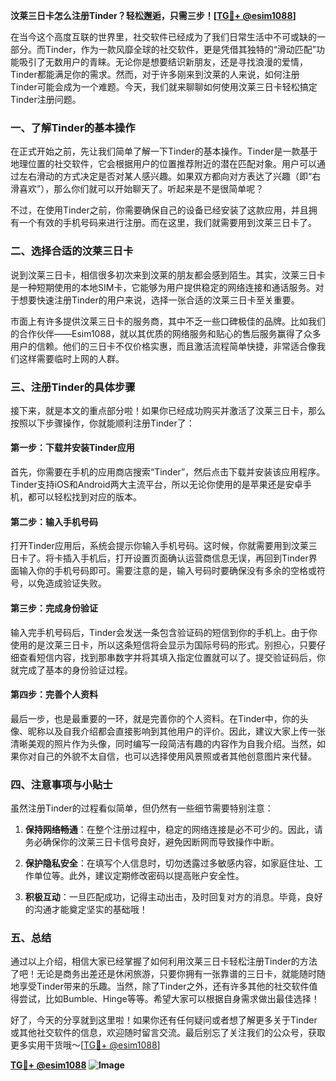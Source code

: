 **汶莱三日卡怎么注册Tinder？轻松邂逅，只需三步！[[TG💪+ @esim1088](https://t.me/s/esim1088)]**

在当今这个高度互联的世界里，社交软件已经成为了我们日常生活中不可或缺的一部分。而Tinder，作为一款风靡全球的社交软件，更是凭借其独特的“滑动匹配”功能吸引了无数用户的青睐。无论你是想要结识新朋友，还是寻找浪漫的爱情，Tinder都能满足你的需求。然而，对于许多刚来到汶莱的人来说，如何注册Tinder可能会成为一个难题。今天，我们就来聊聊如何使用汶莱三日卡轻松搞定Tinder注册问题。

### **一、了解Tinder的基本操作**
在正式开始之前，先让我们简单了解一下Tinder的基本操作。Tinder是一款基于地理位置的社交软件，它会根据用户的位置推荐附近的潜在匹配对象。用户可以通过左右滑动的方式决定是否对某人感兴趣。如果双方都向对方表达了兴趣（即“右滑喜欢”），那么你们就可以开始聊天了。听起来是不是很简单呢？

不过，在使用Tinder之前，你需要确保自己的设备已经安装了这款应用，并且拥有一个有效的手机号码来进行注册。而在这里，我们就需要用到汶莱三日卡了。

### **二、选择合适的汶莱三日卡**
说到汶莱三日卡，相信很多初次来到汶莱的朋友都会感到陌生。其实，汶莱三日卡是一种短期使用的本地SIM卡，它能够为用户提供稳定的网络连接和通话服务。对于想要快速注册Tinder的用户来说，选择一张合适的汶莱三日卡至关重要。

市面上有许多提供汶莱三日卡的服务商，其中不乏一些口碑极佳的品牌。比如我们的合作伙伴——Esim1088，就以其优质的网络服务和贴心的售后服务赢得了众多用户的信赖。他们的三日卡不仅价格实惠，而且激活流程简单快捷，非常适合像我们这样需要临时上网的人群。

### **三、注册Tinder的具体步骤**
接下来，就是本文的重点部分啦！如果你已经成功购买并激活了汶莱三日卡，那么按照以下步骤操作，你就能顺利注册Tinder了：

#### **第一步：下载并安装Tinder应用**
首先，你需要在手机的应用商店搜索“Tinder”，然后点击下载并安装该应用程序。Tinder支持iOS和Android两大主流平台，所以无论你使用的是苹果还是安卓手机，都可以轻松找到对应的版本。

#### **第二步：输入手机号码**
打开Tinder应用后，系统会提示你输入手机号码。这时候，你就需要用到汶莱三日卡了。将卡插入手机后，打开设置页面确认运营商信息无误，再回到Tinder界面输入你的手机号码即可。需要注意的是，输入号码时要确保没有多余的空格或符号，以免造成验证失败。

#### **第三步：完成身份验证**
输入完手机号码后，Tinder会发送一条包含验证码的短信到你的手机上。由于你使用的是汶莱三日卡，所以这条短信将会显示为国际号码的形式。别担心，只要仔细查看短信内容，找到那串数字并将其填入指定位置就可以了。提交验证码后，你就完成了基本的身份验证过程。

#### **第四步：完善个人资料**
最后一步，也是最重要的一环，就是完善你的个人资料。在Tinder中，你的头像、昵称以及自我介绍都会直接影响到其他用户的评价。因此，建议大家上传一张清晰美观的照片作为头像，同时编写一段简洁有趣的内容作为自我介绍。当然，如果你对自己的外貌不太自信，也可以选择使用风景照或者其他创意图片来代替。

### **四、注意事项与小贴士**
虽然注册Tinder的过程看似简单，但仍然有一些细节需要特别注意：

1. **保持网络畅通**：在整个注册过程中，稳定的网络连接是必不可少的。因此，请务必确保你的汶莱三日卡信号良好，避免因断网而导致操作中断。
   
2. **保护隐私安全**：在填写个人信息时，切勿透露过多敏感内容，如家庭住址、工作单位等。此外，建议定期修改密码以提高账户安全性。

3. **积极互动**：一旦匹配成功，记得主动出击，及时回复对方的消息。毕竟，良好的沟通才能奠定坚实的基础哦！

### **五、总结**
通过以上介绍，相信大家已经掌握了如何利用汶莱三日卡轻松注册Tinder的方法了吧！无论是商务出差还是休闲旅游，只要你拥有一张靠谱的三日卡，就能随时随地享受Tinder带来的乐趣。当然，除了Tinder之外，还有许多其他的社交软件值得尝试，比如Bumble、Hinge等等。希望大家可以根据自身需求做出最佳选择！

好了，今天的分享就到这里啦！如果你还有任何疑问或者想了解更多关于Tinder或其他社交软件的信息，欢迎随时留言交流。最后别忘了关注我们的公众号，获取更多实用干货哦～[[TG💪+ @esim1088](https://t.me/s/esim1088)]

**[TG💪+ @esim1088](https://t.me/s/esim1088) ![Image](https://i.postimg.cc/4NQfJmqS/Snipaste-2025-05-13-00-14-12.png)**